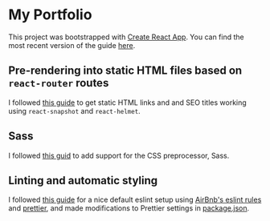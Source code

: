 # My Portfolio

This project was bootstrapped with [Create React App](https://github.com/facebookincubator/create-react-app).
You can find the most recent version of the guide [here](https://github.com/facebookincubator/create-react-app/blob/master/packages/react-scripts/template/README.md).

## Pre-rendering into static HTML files based on `react-router` routes

I followed [this guide](https://medium.com/superhighfives/an-almost-static-stack-6df0a2791319) to get static HTML links and
and SEO titles working using `react-snapshot` and `react-helmet`.

## Sass

I followed [this guid](https://github.com/facebookincubator/create-react-app/blob/master/packages/react-scripts/template/README.md#adding-a-css-preprocessor-sass-less-etc) to add support for the CSS preprocessor, Sass.

## Linting and automatic styling

I followed [this guide](https://hackernoon.com/configure-eslint-prettier-and-flow-in-vs-code-for-react-development-c9d95db07213)
for a nice default eslint setup using [AirBnb's eslint rules](https://github.com/airbnb/javascript/tree/master/packages/eslint-config-airbnb#eslint-config-airbnb-1) and [prettier](https://prettier.io/), and made modifications to Prettier settings
in [package.json](package.json).
